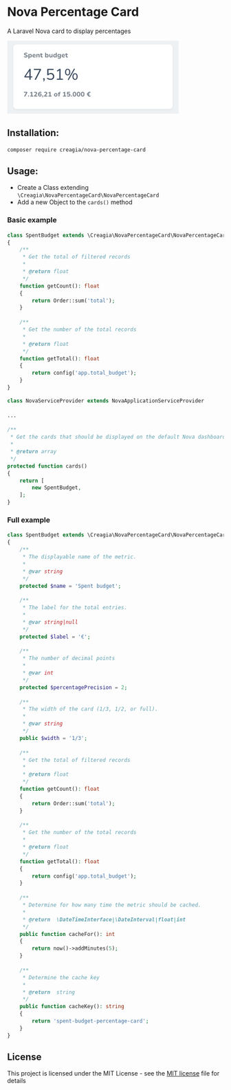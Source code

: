 # Nova Percentage Card
A Laravel Nova card to display percentages

![alt text](screenshot.png)

## Installation:
```bash
composer require creagia/nova-percentage-card
```

## Usage:
- Create a Class extending `\Creagia\NovaPercentageCard\NovaPercentageCard`
- Add a new Object to the `cards()` method

### Basic example
```php
class SpentBudget extends \Creagia\NovaPercentageCard\NovaPercentageCard
{
    /**
     * Get the total of filtered records
     *
     * @return float
     */
    function getCount(): float
    {
        return Order::sum('total');
    }

    /**
     * Get the number of the total records
     *
     * @return float
     */
    function getTotal(): float
    {
        return config('app.total_budget');
    }
}
```

```php
class NovaServiceProvider extends NovaApplicationServiceProvider

...

/**
 * Get the cards that should be displayed on the default Nova dashboard.
 *
 * @return array
 */
protected function cards()
{
    return [
        new SpentBudget,
    ];
}

```
### Full example
```php
class SpentBudget extends \Creagia\NovaPercentageCard\NovaPercentageCard
{
    /**
     * The displayable name of the metric.
     *
     * @var string
     */
    protected $name = 'Spent budget';
    
    /**
     * The label for the total entries.
     *
     * @var string|null
     */
    protected $label = '€';

    /**
     * The number of decimal points
     *
     * @var int
     */
    protected $percentagePrecision = 2;

    /**
     * The width of the card (1/3, 1/2, or full).
     *
     * @var string
     */
    public $width = '1/3';

    /**
     * Get the total of filtered records
     *
     * @return float
     */
    function getCount(): float
    {
        return Order::sum('total');
    }

    /**
     * Get the number of the total records
     *
     * @return float
     */
    function getTotal(): float
    {
        return config('app.total_budget');
    }
    
    /**
     * Determine for how many time the metric should be cached.
     *
     * @return  \DateTimeInterface|\DateInterval|float|int
     */
    public function cacheFor(): int
    {
        return now()->addMinutes(5);
    }

    /**
     * Determine the cache key
     *
     * @return  string
     */
    public function cacheKey(): string
    {
        return 'spent-budget-percentage-card';
    }
}
```

## License

This project is licensed under the MIT License - see the [MIT license](LICENSE.md) file for details

